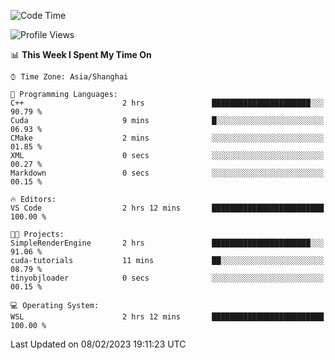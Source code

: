 <!--START_SECTION:waka-->
![Code Time](http://img.shields.io/badge/Code%20Time-624%20hrs%201%20min-blue)

![Profile Views](http://img.shields.io/badge/Profile%20Views-2-blue)

📊 **This Week I Spent My Time On** 

```text
⌚︎ Time Zone: Asia/Shanghai

💬 Programming Languages: 
C++                      2 hrs               ██████████████████████░░░   90.79 % 
Cuda                     9 mins              █░░░░░░░░░░░░░░░░░░░░░░░░   06.93 % 
CMake                    2 mins              ░░░░░░░░░░░░░░░░░░░░░░░░░   01.85 % 
XML                      0 secs              ░░░░░░░░░░░░░░░░░░░░░░░░░   00.27 % 
Markdown                 0 secs              ░░░░░░░░░░░░░░░░░░░░░░░░░   00.15 % 

🔥 Editors: 
VS Code                  2 hrs 12 mins       █████████████████████████   100.00 % 

🐱‍💻 Projects: 
SimpleRenderEngine       2 hrs               ██████████████████████░░░   91.06 % 
cuda-tutorials           11 mins             ██░░░░░░░░░░░░░░░░░░░░░░░   08.79 % 
tinyobjloader            0 secs              ░░░░░░░░░░░░░░░░░░░░░░░░░   00.15 % 

💻 Operating System: 
WSL                      2 hrs 12 mins       █████████████████████████   100.00 % 

```


 Last Updated on 08/02/2023 19:11:23 UTC
<!--END_SECTION:waka-->